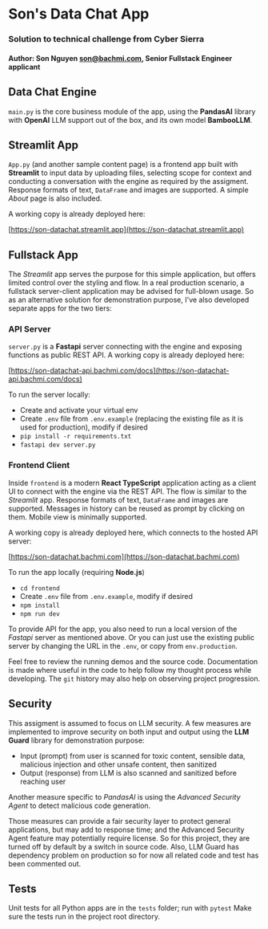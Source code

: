 # Son's Data Chat App
### Solution to technical challenge from Cyber Sierra
#### Author: Son Nguyen <son@bachmi.com>, Senior Fullstack Engineer applicant


## Data Chat Engine

`main.py` is the core business module of the app, using the **PandasAI** library with **OpenAI** LLM support out of the box, and its own model **BambooLLM**.

## Streamlit App

`App.py` (and another sample content page) is a frontend app built with **Streamlit** to input data by uploading files, selecting scope for context and conducting a conversation with the engine
as required by the assigment. Response formats of text, `DataFrame` and images are supported. A simple _About_ page is also included.

A working copy is already deployed here:

[https://son-datachat.streamlit.app](https://son-datachat.streamlit.app)


## Fullstack App
The _Streamlit_ app serves the purpose for this simple application, but offers limited control over the styling and flow. In a real production scenario, 
a fullstack server-client application may be advised for full-blown usage. So as an alternative solution for demonstration purpose, I've also developed
separate apps for the two tiers:

### API Server

`server.py` is a **Fastapi** server connecting with the engine and exposing functions as public REST API. A working copy is already deployed here:

[https://son-datachat-api.bachmi.com/docs](https://son-datachat-api.bachmi.com/docs)

To run the server locally:
- Create and activate your virtual env
- Create `.env` file from `.env.example` (replacing the existing file as it is used for production), modify if desired
- `pip install -r requirements.txt`
- `fastapi dev server.py`

### Frontend Client

Inside `frontend` is a modern **React TypeScript** application acting as a client UI to connect with the engine via the REST API. The flow is similar to the _Streamlit_ app.
Response formats of text, `DataFrame` and images are supported. Messages in history can be reused as prompt by clicking on them. Mobile view is minimally supported.

A working copy is already deployed here, which connects to the hosted API server:

[https://son-datachat.bachmi.com](https://son-datachat.bachmi.com)

To run the app locally (requiring **Node.js**)

- `cd frontend`
- Create `.env` file from `.env.example`, modify if desired
- `npm install`
- `npm run dev`

To provide API for the app, you also need to run a local version of the _Fastapi_ server as mentioned above. 
Or you can just use the existing public server by changing the URL in the `.env`, or copy from `env.production`.

Feel free to review the running demos and the source code. Documentation is made where useful in the code to help follow my thought process while developing.
The `git` history may also help on observing project progression.

## Security

This assigment is assumed to focus on LLM security. A few measures are implemented to improve security on both input and output
using the **LLM Guard** library for demonstration purpose:

- Input (prompt) from user is scanned for toxic content, sensible data, malicious injection and other unsafe content, then sanitized
- Output (response) from LLM is also scanned and sanitized before reaching user

Another measure specific to _PandasAI_ is using the _Advanced Security Agent_ to detect malicious code generation.

Those measures can provide a fair security layer to protect general applications, but may add to response time; and the Advanced Security Agent
feature may potentially require license. So for this project, they are turned off by default by a switch in source code. Also, LLM Guard has 
dependency problem on production so for now all related code and test has been commented out.

## Tests

Unit tests for all Python apps are in the `tests` folder; run with `pytest` Make sure the tests run in the project root directory.

